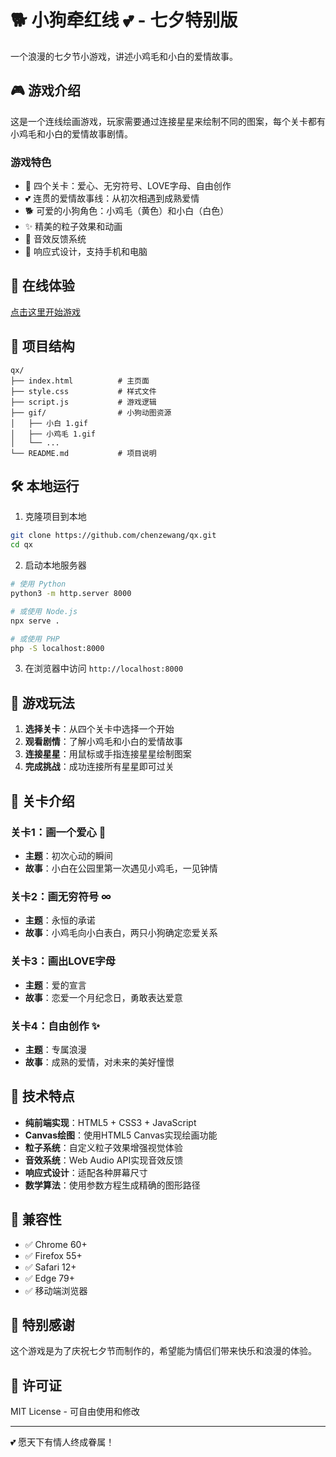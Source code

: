 # 🐕 小狗牵红线 💕 - 七夕特别版

一个浪漫的七夕节小游戏，讲述小鸡毛和小白的爱情故事。

## 🎮 游戏介绍

这是一个连线绘画游戏，玩家需要通过连接星星来绘制不同的图案，每个关卡都有小鸡毛和小白的爱情故事剧情。

### 游戏特色
- 🎨 四个关卡：爱心、无穷符号、LOVE字母、自由创作
- 💕 连贯的爱情故事线：从初次相遇到成熟爱情
- 🐕 可爱的小狗角色：小鸡毛（黄色）和小白（白色）
- ✨ 精美的粒子效果和动画
- 🎵 音效反馈系统
- 📱 响应式设计，支持手机和电脑

## 🚀 在线体验

[点击这里开始游戏](https://chenzewang.github.io/qx/)

## 📁 项目结构

```
qx/
├── index.html          # 主页面
├── style.css           # 样式文件
├── script.js           # 游戏逻辑
├── gif/                # 小狗动图资源
│   ├── 小白 1.gif
│   ├── 小鸡毛 1.gif
│   └── ...
└── README.md           # 项目说明
```

## 🛠️ 本地运行

1. 克隆项目到本地
```bash
git clone https://github.com/chenzewang/qx.git
cd qx
```

2. 启动本地服务器
```bash
# 使用 Python
python3 -m http.server 8000

# 或使用 Node.js
npx serve .

# 或使用 PHP
php -S localhost:8000
```

3. 在浏览器中访问 `http://localhost:8000`

## 🎯 游戏玩法

1. **选择关卡**：从四个关卡中选择一个开始
2. **观看剧情**：了解小鸡毛和小白的爱情故事
3. **连接星星**：用鼠标或手指连接星星绘制图案
4. **完成挑战**：成功连接所有星星即可过关

## 💝 关卡介绍

### 关卡1：画一个爱心 💖
- **主题**：初次心动的瞬间
- **故事**：小白在公园里第一次遇见小鸡毛，一见钟情

### 关卡2：画无穷符号 ∞  
- **主题**：永恒的承诺
- **故事**：小鸡毛向小白表白，两只小狗确定恋爱关系

### 关卡3：画出LOVE字母
- **主题**：爱的宣言
- **故事**：恋爱一个月纪念日，勇敢表达爱意

### 关卡4：自由创作 ✨
- **主题**：专属浪漫
- **故事**：成熟的爱情，对未来的美好憧憬

## 🎨 技术特点

- **纯前端实现**：HTML5 + CSS3 + JavaScript
- **Canvas绘图**：使用HTML5 Canvas实现绘画功能
- **粒子系统**：自定义粒子效果增强视觉体验
- **音效系统**：Web Audio API实现音效反馈
- **响应式设计**：适配各种屏幕尺寸
- **数学算法**：使用参数方程生成精确的图形路径

## 📱 兼容性

- ✅ Chrome 60+
- ✅ Firefox 55+
- ✅ Safari 12+
- ✅ Edge 79+
- ✅ 移动端浏览器

## 🎉 特别感谢

这个游戏是为了庆祝七夕节而制作的，希望能为情侣们带来快乐和浪漫的体验。

## 📄 许可证

MIT License - 可自由使用和修改

---

💕 愿天下有情人终成眷属！